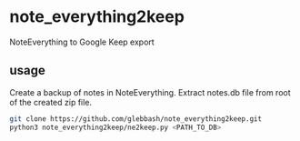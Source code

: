 # note_everything2keep
NoteEverything to Google Keep export

## usage
Create a backup of notes in NoteEverything.
Extract notes.db file from root of the created zip file.
```bash
git clone https://github.com/glebbash/note_everything2keep.git
python3 note_everything2keep/ne2keep.py <PATH_TO_DB>
```